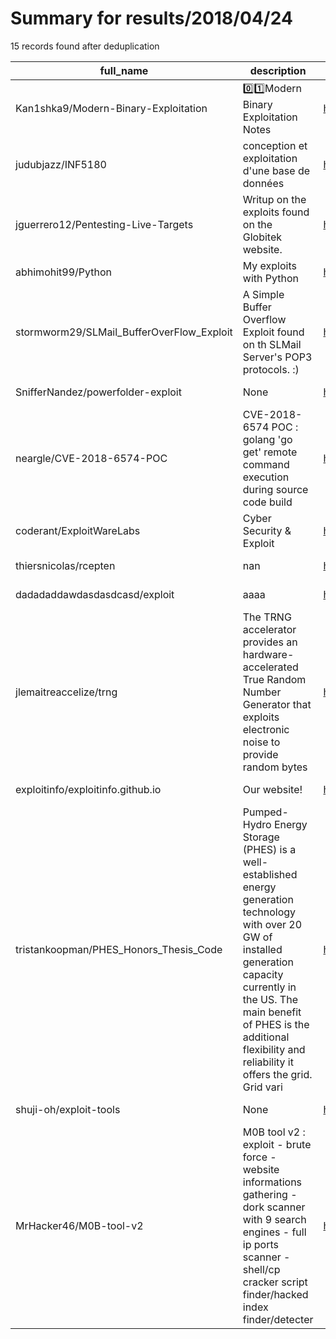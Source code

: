 
# Summary for results/2018/04/24
    
15 records found after deduplication

| full_name | description | html_url | matched_list | matched_count | pushed_at | size | stargazers_count | language | forks_count | vul_ids |
|-------------------------------------------|------------------------------------------------------------------------------------------------------------------------------------------------------------------------------------------------------------------------------------------------------------------|--------------------------------------------------------------|-----------------------------------------------|-----------------|---------------------------|--------|--------------------|------------|---------------|-------------------|
| Kan1shka9/Modern-Binary-Exploitation | 0️⃣1️⃣Modern Binary Exploitation Notes | https://github.com/Kan1shka9/Modern-Binary-Exploitation | ['exploit'] | 1 | 2018-04-24 18:19:37+00:00 | 4803 | 1 | | 1 | [] |
| judubjazz/INF5180 | conception et exploitation d'une base de données | https://github.com/judubjazz/INF5180 | ['exploit'] | 1 | 2018-04-24 09:42:47+00:00 | 57962 | 0 | Java | 0 | [] |
| jguerrero12/Pentesting-Live-Targets | Writup on the exploits found on the Globitek website. | https://github.com/jguerrero12/Pentesting-Live-Targets | ['exploit'] | 1 | 2018-04-24 12:11:53+00:00 | 11120 | 1 | | 3 | [] |
| abhimohit99/Python | My exploits with Python | https://github.com/abhimohit99/Python | ['exploit'] | 1 | 2018-04-24 21:38:32+00:00 | 10 | 1 | Python | 0 | [] |
| stormworm29/SLMail_BufferOverFlow_Exploit | A Simple Buffer Overflow Exploit found on th SLMail Server's POP3 protocols. :) | https://github.com/stormworm29/SLMail_BufferOverFlow_Exploit | ['exploit'] | 1 | 2018-04-24 07:25:13+00:00 | 8 | 2 | Python | 0 | [] |
| SnifferNandez/powerfolder-exploit | None | https://github.com/SnifferNandez/powerfolder-exploit | ['exploit'] | 1 | 2018-04-24 03:01:08+00:00 | 12560 | 0 | Java | 0 | [] |
| neargle/CVE-2018-6574-POC | CVE-2018-6574 POC : golang 'go get' remote command execution during source code build | https://github.com/neargle/CVE-2018-6574-POC | ['cve poc', 'cve-2', 'remote code execution'] | 3 | 2018-04-24 16:32:22+00:00 | 21 | 21 | C | 13 | ['CVE-2018-6574'] |
| coderant/ExploitWareLabs | Cyber Security & Exploit | https://github.com/coderant/ExploitWareLabs | ['exploit'] | 1 | 2018-04-24 05:47:59+00:00 | 0 | 0 | | 0 | [] |
| thiersnicolas/rcepten | nan | https://github.com/thiersnicolas/rcepten | ['rce'] | 1 | 2018-04-24 09:57:20+00:00 | 112 | 0 | HTML | 0 | [] |
| dadadaddawdasdasdcasd/exploit | aaaa | https://github.com/dadadaddawdasdasdcasd/exploit | ['exploit'] | 1 | 2018-04-24 10:40:50+00:00 | 0 | 0 | | 0 | [] |
| jlemaitreaccelize/trng | The TRNG accelerator provides an hardware-accelerated True Random Number Generator that exploits electronic noise to provide random bytes | https://github.com/jlemaitreaccelize/trng | ['exploit'] | 1 | 2018-04-24 13:05:52+00:00 | 13 | 0 | Python | 0 | [] |
| exploitinfo/exploitinfo.github.io | Our website! | https://github.com/exploitinfo/exploitinfo.github.io | ['exploit'] | 1 | 2018-04-24 14:05:07+00:00 | 2 | 0 | HTML | 0 | [] |
| tristankoopman/PHES_Honors_Thesis_Code | Pumped-Hydro Energy Storage (PHES) is a well-established energy generation technology with over 20 GW of installed generation capacity currently in the US. The main benefit of PHES is the additional flexibility and reliability it offers the grid. Grid vari | https://github.com/tristankoopman/PHES_Honors_Thesis_Code | ['exploit'] | 1 | 2018-04-24 21:26:51+00:00 | 5155 | 3 | Python | 0 | [] |
| shuji-oh/exploit-tools | None | https://github.com/shuji-oh/exploit-tools | ['exploit'] | 1 | 2018-04-24 22:10:43+00:00 | 2 | 0 | Python | 1 | [] |
| MrHacker46/M0B-tool-v2 | M0B tool v2 : exploit - brute force - website informations gathering - dork scanner with 9 search engines - full ip ports scanner - shell/cp cracker script finder/hacked index finder/detecter | https://github.com/MrHacker46/M0B-tool-v2 | ['exploit'] | 1 | 2018-04-24 11:53:18+00:00 | 273 | 6 | Perl | 13 | [] |
